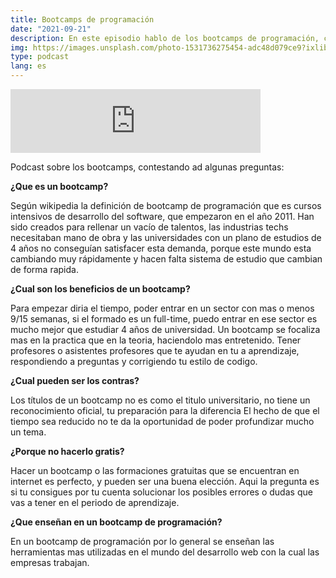 ```yaml
---
title: Bootcamps de programación
date: "2021-09-21"
description: En este episodio hablo de los bootcamps de programación, contestando a las preguntas más frecuentes a la hora de elegir uno. ¿Por ejemplo, Que es un bootcamp de programación? ¿Qué enseñan? ¿Cuál son los beneficios y las contras? ¿Merecen la pena?
img: https://images.unsplash.com/photo-1531736275454-adc48d079ce9?ixlib=rb-1.2.1&ixid=MnwxMjA3fDB8MHxwaG90by1wYWdlfHx8fGVufDB8fHx8&auto=format&fit=crop&w=1100&q=80
type: podcast
lang: es
---
```


<iframe src="https://anchor.fm/girgetto/embed/episodes/Bootcamps-de-programacin-e17m6cl" height="102px" width="400px" frameborder="0" scrolling="no"></iframe>

Podcast sobre los bootcamps, contestando ad algunas preguntas:

**¿Que es un bootcamp?**

Según wikipedia la definición de bootcamp de programación que es cursos intensivos de desarrollo del software, que empezaron en el año 2011.
Han sido creados para rellenar un vacío de talentos, las industrias techs necesitaban mano de obra y las universidades con un plano de estudios de 4 años no conseguían satisfacer esta demanda, porque este mundo esta cambiando muy rápidamente y hacen falta sistema de estudio que cambian de forma rapida.

**¿Cual son los beneficios de un bootcamp?**

Para empezar diria el tiempo, poder entrar en un sector con mas o menos 9/15 semanas, si el formado es un full-time, puedo entrar en ese sector es mucho mejor que estudiar 4 años de universidad.
Un bootcamp se focaliza mas en la practica que en la teoria, haciendolo mas entretenido.
Tener profesores o asistentes profesores que te ayudan en tu a aprendizaje, respondiendo a preguntas y corrigiendo tu estilo de codigo.

**¿Cual pueden ser los contras?**

Los títulos de un bootcamp no es como el titulo universitario, no tiene un reconocimiento oficial, tu preparación para la diferencia
El hecho de que el tiempo sea reducido no te da la oportunidad de poder profundizar mucho un tema.

**¿Porque no hacerlo gratis?**

Hacer un bootcamp o las formaciones gratuitas que se encuentran en internet es perfecto, y pueden ser una buena elección. Aqui la pregunta es si tu consigues por tu cuenta solucionar los posibles errores o dudas que vas a tener en el periodo de aprendizaje.

**¿Que enseñan en un bootcamp de programación?**

En un bootcamp de programación por lo general se enseñan las herramientas mas utilizadas en el mundo del desarrollo web con la cual las empresas trabajan.
